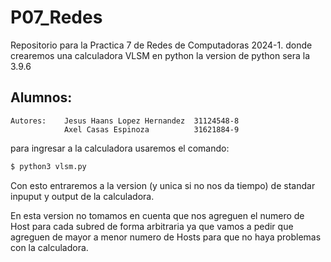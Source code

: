 # P07_Redes
Repositorio para la Practica 7 de Redes de 
Computadoras 2024-1. donde crearemos una 
calculadora VLSM en python la version de python 
sera la 3.9.6

## Alumnos:
    Autores:    Jesus Haans Lopez Hernandez  31124548-8
                Axel Casas Espinoza          31621884-9

para ingresar a la calculadora usaremos el 
comando:
 
``` BASH
$ python3 vlsm.py
```
Con esto entraremos a la version (y unica si no 
nos da tiempo) de standar inpuput y output de la 
calculadora.

En esta version no tomamos en cuenta que nos 
agreguen el numero de Host para cada subred de 
forma arbitraria ya que vamos a pedir que 
agreguen de mayor a menor numero de Hosts para 
que no haya problemas con la calculadora.

